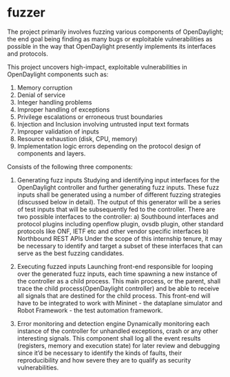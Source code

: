# fuzzer
The project primarily involves fuzzing various components of OpenDaylight; the end goal being finding as many bugs or exploitable vulnerabilities as possible in the way that OpenDaylight presently implements its interfaces and protocols. 

This project uncovers high-impact, exploitable vulnerabilities in OpenDaylight components such as:
1. Memory corruption
2. Denial of service
3. Integer handling problems
4. Improper handling of exceptions
5. Privilege escalations or erroneous trust boundaries
6. Injection and Inclusion involving untrusted input text formats
7. Improper validation of inputs
8. Resource exhaustion (disk, CPU, memory)
9. Implementation logic errors depending on the protocol design of components and layers.

Consists of the following three components:

1. Generating fuzz inputs
Studying and identifying input interfaces for the OpenDaylight controller and further generating fuzz inputs. These fuzz inputs shall be generated using a number of different fuzzing strategies (discussed below in detail).
The output of this generator will be a series of test inputs that will be subsequently fed to the controller.
There are two possible interfaces to the controller:
a) Southbound interfaces and protocol plugins including openflow plugin, ovsdb plugin, other standard protocols like ONF, IETF etc and other vendor specific interfaces
b) Northbound REST APIs
Under the scope of this internship tenure, it may be necessary to identify and target a subset of these interfaces that can serve as the best fuzzing candidates.

2. Executing fuzzed inputs
Launching front-end responsible for looping over the generated fuzz inputs, each time spawning a new instance of the controller as a child process.
This main process, or the parent, shall trace the child process(OpenDaylight controller) and be able to receive all signals that are destined for the child process.
This front-end will have to be integrated to work with Mininet - the dataplane simulator and Robot Framework - the test automation framework.

3. Error monitoring and detection engine
Dynamically monitoring each instance of the controller for unhandled exceptions, crash or any other interesting signals. This component shall log all the event results (registers, memory and execution state) for later review and debugging since it’d be necessary to identify the kinds of faults, their reproducibility and how severe they are to qualify as security vulnerabilities.
